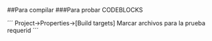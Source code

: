 ##Para compilar
###Para probar CODEBLOCKS

´´´
Project->Properties->[Build targets]
Marcar archivos para la prueba requerid
´´´


